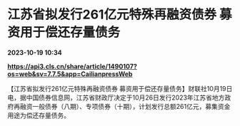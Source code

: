 # 江苏省拟发行261亿元特殊再融资债券 募资用于偿还存量债务

**2023-10-19 10:34**

**https://api3.cls.cn/share/article/1490107?os=web&sv=7.7.5&app=CailianpressWeb**

【江苏省拟发行261亿元特殊再融资债券 募资用于偿还存量债务】财联社10月19日电，据中国债券信息网，江苏省财政厅决定于10月26日发行2023年江苏省地方政府再融资一般债券（八期）、专项债券（十期），计划发行总额261亿元，募集资金用途为偿还存量债务。